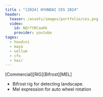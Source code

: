 ```yaml
---
title : "[2024] HYUNDAI CES 2024"
header:
  teaser: /assets/images/portfolio/ces.png
  video:
    id: NQrftRCaoKk
    provider: youtube
tages:
  - houdini
  - maya
  - vellum
  - cfx
  - hair
---
```


[Commercial][RIG][Bifrost][MEL]

- Bifrost rig for detecting landscape.
- Mel expression for auto wheel rotation
